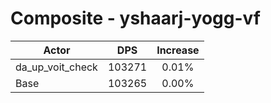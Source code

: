 # Composite - yshaarj-yogg-vf
| Actor | DPS | Increase |
|---|:---:|:---:|
|da_up_voit_check|103271|0.01%|
|Base|103265|0.00%|
